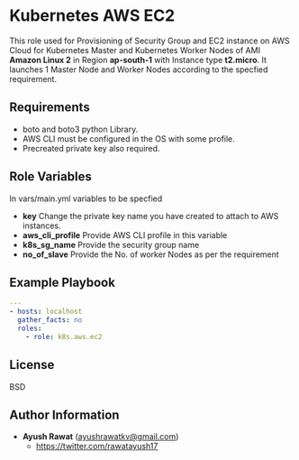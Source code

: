 # Kubernetes AWS EC2  

This role used for Provisioning of  Security Group and  EC2 instance on AWS Cloud for Kubernetes Master and Kubernetes Worker Nodes of AMI **Amazon Linux 2** in Region **ap-south-1**  with Instance type **t2.micro**. It launches 1 Master Node and Worker Nodes according to the specfied requirement.

## Requirements

- boto and boto3 python Library.
- AWS CLI must be configured in the OS with some profile.
- Precreated private key also required. 

## Role Variables

In vars/main.yml variables to be specfied
 - **key** Change the private key name you have created to attach to AWS instances.
 - **aws_cli_profile** Provide AWS CLI profile in this variable
 - **k8s_sg_name** Provide the security group name 
 - **no_of_slave** Provide the No. of worker Nodes as per the requirement  

## Example Playbook

```yaml
---
- hosts: localhost
  gather_facts: no
  roles:
    - role: k8s.aws.ec2
```

## License
BSD
## Author Information
   - **Ayush Rawat** (ayushrawatkv@gmail.com)
     - https://twitter.com/rawatayush17
